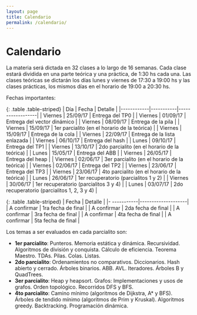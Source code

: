 ```yaml
---
layout: page
title: Calendario
permalink: /calendario/
---
```


Calendario
=========

La materia será dictada en 32 clases a lo largo de 16 semanas.
Cada clase estará dividida en una parte teórica y una práctica, de 1:30 hs cada una.
Las clases teóricas se dictarán los días lunes y viernes de 17:30 a 19:00 hs y las clases prácticas, los mismos días en el horario de 19:00 a 20:30 hs.

Fechas importantes:

{: .table .table-striped}
| Día        |   Fecha   |      Detalle     |
|------------|-----------|------------------|
| Viernes    | 25/09/17 | Entrega del TP0 |
| Viernes    | 01/09/17 | Entrega del vector dinámico |
| Viernes    | 08/09/17 | Entrega de la pila |
| Viernes    | 15/09/17 | 1er parcialito (en el horario de la teórica) |
| Viernes    | 15/09/17 | Entrega de la cola |
| Viernes    | 22/09/17 | Entrega de la lista enlazada |
| Viernes    | 06/10/17 | Entrega del hash |
| Lunes      | 09/10/17 | Entrega del TP1 |
| Viernes    | 13/10/17 | 2do parcialito (en el horario de la teórica) |
| Lunes      | 15/05/17 | Entrega del ABB |
| Viernes    | 26/05/17 | Entrega del heap |
| Viernes    | 02/06/17 | 3er parcialito (en el horario de la teórica) |
| Viernes    | 02/06/17 | Entrega del TP2 |
| Viernes    | 23/06/17 | Entrega del TP3 |
| Viernes    | 23/06/17 | 4to parcialito (en el horario de la teórica) |
| Lunes      | 26/06/17 | 1er recuperatorio (parcialitos 1 y 2) |
| Viernes    | 30/06/17 | 1er recuperatorio (parcialitos 3 y 4) |
| Lunes      | 03/07/17 | 2do recuperatorio (parcialitos 1, 2, 3 y 4) |

{: .table .table-striped}
| Fecha       |      Detalle       |
|- -----------|--------------------|
| A confirmar | 1ra fecha de final |
| A confirmar | 2da fecha de final |
| A confirmar | 3ra fecha de final |
| A confirmar | 4ta fecha de final |
| A confirmar | 5ta fecha de final |


Los temas a ser evaluados en cada parcialito son:
- **1er parcialito**: Punteros. Memoria estática y dinámica. Recursividad. Algoritmos de división y conquista. Cálculo de eficiencia. Teorema Maestro. TDAs. Pilas. Colas. Listas.
- **2do parcialito**: Ordenamientos no comparativos. Diccionarios. Hash abierto y cerrado. Árboles binarios. ABB. AVL. Iteradores. Árboles B y QuadTrees.
- **3er parcialito**: Heap y heapsort. Grafos: Implementaciones y usos de grafos. Orden topológico. Recorridos DFS y BFS.
- **4to parcialito**: Camino mínimo (algoritmos de Dijkstra, A* y BFS). Árboles de tendido mínimo (algoritmos de Prim y Kruskal). Algoritmos greedy. Backtracking. Programación dinámica.
